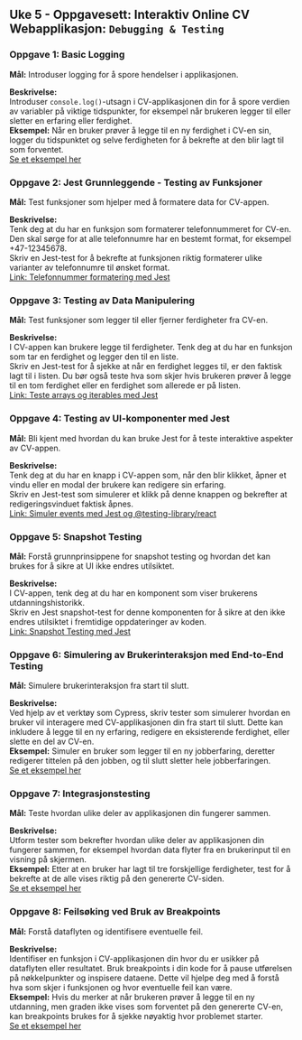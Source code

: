 ## Uke 5 - Oppgavesett: Interaktiv Online CV Webapplikasjon: `Debugging & Testing`

### Oppgave 1: Basic Logging

**Mål:** Introduser logging for å spore hendelser i applikasjonen.

**Beskrivelse:**  
Introduser `console.log()`-utsagn i CV-applikasjonen din for å spore verdien av variabler på viktige tidspunkter, for eksempel når brukeren legger til eller sletter en erfaring eller ferdighet.  
**Eksempel:** Når en bruker prøver å legge til en ny ferdighet i CV-en sin, logger du tidspunktet og selve ferdigheten for å bekrefte at den blir lagt til som forventet.  
[Se et eksempel her](https://developer.mozilla.org/en-US/docs/Web/API/Console/log)

### Oppgave 2: Jest Grunnleggende - Testing av Funksjoner

**Mål:** Test funksjoner som hjelper med å formatere data for CV-appen.

**Beskrivelse:**  
Tenk deg at du har en funksjon som formaterer telefonnummeret for CV-en. Den skal sørge for at alle telefonnumre har en bestemt format, for eksempel +47-12345678.  
Skriv en Jest-test for å bekrefte at funksjonen riktig formaterer ulike varianter av telefonnumre til ønsket format.  
[Link: Telefonnummer formatering med Jest](https://jestjs.io/docs/getting-started)

### Oppgave 3: Testing av Data Manipulering

**Mål:** Test funksjoner som legger til eller fjerner ferdigheter fra CV-en.

**Beskrivelse:**  
I CV-appen kan brukere legge til ferdigheter. Tenk deg at du har en funksjon som tar en ferdighet og legger den til en liste.  
Skriv en Jest-test for å sjekke at når en ferdighet legges til, er den faktisk lagt til i listen. Du bør også teste hva som skjer hvis brukeren prøver å legge til en tom ferdighet eller en ferdighet som allerede er på listen.  
[Link: Teste arrays og iterables med Jest](https://jestjs.io/docs/tutorial-async)

### Oppgave 4: Testing av UI-komponenter med Jest

**Mål:** Bli kjent med hvordan du kan bruke Jest for å teste interaktive aspekter av CV-appen.

**Beskrivelse:**  
Tenk deg at du har en knapp i CV-appen som, når den blir klikket, åpner et vindu eller en modal der brukere kan redigere sin erfaring.  
Skriv en Jest-test som simulerer et klikk på denne knappen og bekrefter at redigeringsvinduet faktisk åpnes.  
[Link: Simuler events med Jest og @testing-library/react](https://testing-library.com/docs/dom-testing-library/api-events/)

### Oppgave 5: Snapshot Testing

**Mål:** Forstå grunnprinsippene for snapshot testing og hvordan det kan brukes for å sikre at UI ikke endres utilsiktet.

**Beskrivelse:**  
I CV-appen, tenk deg at du har en komponent som viser brukerens utdanningshistorikk.  
Skriv en Jest snapshot-test for denne komponenten for å sikre at den ikke endres utilsiktet i fremtidige oppdateringer av koden.  
[Link: Snapshot Testing med Jest](https://jestjs.io/docs/snapshot-testing)

### Oppgave 6: Simulering av Brukerinteraksjon med End-to-End Testing

**Mål:** Simulere brukerinteraksjon fra start til slutt.

**Beskrivelse:**  
Ved hjelp av et verktøy som Cypress, skriv tester som simulerer hvordan en bruker vil interagere med CV-applikasjonen din fra start til slutt. Dette kan inkludere å legge til en ny erfaring, redigere en eksisterende ferdighet, eller slette en del av CV-en.  
**Eksempel:** Simuler en bruker som legger til en ny jobberfaring, deretter redigerer tittelen på den jobben, og til slutt sletter hele jobberfaringen.  
[Se et eksempel her](https://www.cypress.io/)

### Oppgave 7: Integrasjonstesting

**Mål:** Teste hvordan ulike deler av applikasjonen din fungerer sammen.

**Beskrivelse:**  
Utform tester som bekrefter hvordan ulike deler av applikasjonen din fungerer sammen, for eksempel hvordan data flyter fra en brukerinput til en visning på skjermen.  
**Eksempel:** Etter at en bruker har lagt til tre forskjellige ferdigheter, test for å bekrefte at de alle vises riktig på den genererte CV-siden.  
[Se et eksempel her](https://jestjs.io/docs/en/testing-frameworks)

### Oppgave 8: Feilsøking ved Bruk av Breakpoints

**Mål:** Forstå dataflyten og identifisere eventuelle feil.

**Beskrivelse:**  
Identifiser en funksjon i CV-applikasjonen din hvor du er usikker på dataflyten eller resultatet. Bruk breakpoints i din kode for å pause utførelsen på nøkkelpunkter og inspisere dataene. Dette vil hjelpe deg med å forstå hva som skjer i funksjonen og hvor eventuelle feil kan være.  
**Eksempel:** Hvis du merker at når brukeren prøver å legge til en ny utdanning, men graden ikke vises som forventet på den genererte CV-en, kan breakpoints brukes for å sjekke nøyaktig hvor problemet starter.  
[Se et eksempel her](https://developer.chrome.com/docs/devtools/javascript/breakpoints/)
